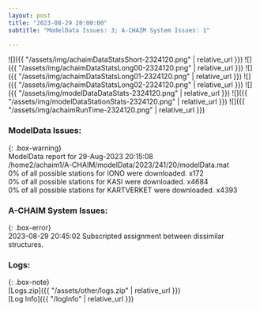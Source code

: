 ```yaml
---
layout: post
title: "2023-08-29 20:00:00"
subtitle: "ModelData Issues: 3; A-CHAIM System Issues: 1"

---
```


![]({{ "/assets/img/achaimDataStatsShort-2324120.png" | relative_url }})
![]({{ "/assets/img/achaimDataStatsLong00-2324120.png" | relative_url }})
![]({{ "/assets/img/achaimDataStatsLong01-2324120.png" | relative_url }})
![]({{ "/assets/img/achaimDataStatsLong02-2324120.png" | relative_url }})
![]({{ "/assets/img/modelDataDataStats-2324120.png" | relative_url }})
![]({{ "/assets/img/modelDataStationStats-2324120.png" | relative_url }})
![]({{ "/assets/img/achaimRunTime-2324120.png" | relative_url }})


### ModelData Issues:  
  
{: .box-warning}  
 ModelData report for 29-Aug-2023 20:15:08   
 /home2/achaim1/A-CHAIM/modelData/2023/241/20/modelData.mat   
 0% of all possible stations for IONO were downloaded. x172   
 0% of all possible stations for KASI were downloaded. x4684   
 0% of all possible stations for KARTVERKET were downloaded. x4393   
  
### A-CHAIM System Issues:  
  
{: .box-error}  
2023-08-29 20:45:02 Subscripted assignment between dissimilar structures.  

### Logs:  
  
{: .box-note}  
[Logs.zip]({{ "/assets/other/logs.zip" | relative_url }})  
[Log Info]({{ "/logInfo" | relative_url }})  
